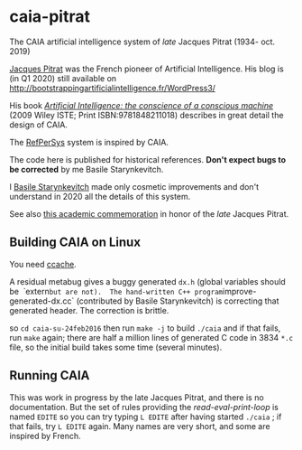 # caia-pitrat

The CAIA artificial intelligence system of *late* Jacques Pitrat (1934- oct. 2019)

[Jacques Pitrat](https://fr.wikipedia.org/wiki/Jacques_Pitrat) was the French pioneer of Artificial Intelligence.
His blog is (in Q1 2020) still available on http://bootstrappingartificialintelligence.fr/WordPress3/

His book [*Artificial Intelligence: the conscience of a conscious machine*](https://onlinelibrary.wiley.com/doi/book/10.1002/9780470611791) (2009 Wiley ISTE; Print ISBN:9781848211018)  describes in great detail the design of CAIA.

The [RefPerSys](http://refpersys.org/) system is inspired by CAIA.

The code here is published for historical references. **Don't expect bugs to be corrected** by me Basile Starynkevitch.

I [Basile Starynkevitch](http://starynkevitch.net/Basile/) made only
cosmetic improvements and don't understand in 2020 all the details of
this system.

See also [this academic
commemoration](https://afia.asso.fr/journee-hommage-j-pitrat/) in
honor of the *late* Jacques Pitrat.

## Building CAIA on Linux 

You need [ccache](https://ccache.dev/).

A residual metabug gives a buggy generated `dx.h` (global variables
should be  ̀ extern` but are not).  The hand-written C++ program
`improve-generated-dx.cc` (contributed by Basile Starynkevitch) is
correcting that generated header. The correction is brittle.

so `cd caia-su-24feb2016` then run `make -j` to build `./caia` and if
that fails, run `make` again; there are half a million lines of
generated C code in 3834 `*.c` file, so the initial build takes some
time (several minutes).

## Running CAIA

This was work in progress by the late Jacques Pitrat, and there is no
documentation. But the set of rules providing the
*read-eval-print-loop* is named `EDITE` so you can try typing `L EDITE` after
having started `./caia` ; if that fails, try `L EDITE` again. Many
names are very short, and some are inspired by French.



